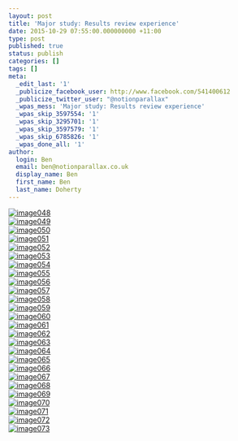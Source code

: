 ```yaml
---
layout: post
title: 'Major study: Results review experience'
date: 2015-10-29 07:55:00.000000000 +11:00
type: post
published: true
status: publish
categories: []
tags: []
meta:
  _edit_last: '1'
  _publicize_facebook_user: http://www.facebook.com/541400612
  _publicize_twitter_user: "@notionparallax"
  _wpas_mess: 'Major study: Results review experience'
  _wpas_skip_3597554: '1'
  _wpas_skip_3295701: '1'
  _wpas_skip_3597579: '1'
  _wpas_skip_6785826: '1'
  _wpas_done_all: '1'
author:
  login: Ben
  email: ben@notionparallax.co.uk
  display_name: Ben
  first_name: Ben
  last_name: Doherty
---
```

<p><!--more--></p>
<p><a href="/wordpress/wp-content/uploads/2015/10/image048.png" rel="attachment wp-att-2105"><img class="alignnone size-full wp-image-2105" src="{{ site.baseurl }}/assets/image048.png" alt="image048" /></a><br />
<a href="/wordpress/wp-content/uploads/2015/10/image049.png" rel="attachment wp-att-2106"><img class="alignnone size-full wp-image-2106" src="{{ site.baseurl }}/assets/image049.png" alt="image049" /></a><br />
<a href="/wordpress/wp-content/uploads/2015/10/image050.png" rel="attachment wp-att-2107"><img class="alignnone size-medium wp-image-2107" src="{{ site.baseurl }}/assets/image050.png" alt="image050" /></a><br />
<a href="/wordpress/wp-content/uploads/2015/10/image051.png" rel="attachment wp-att-2108"><img class="alignnone size-medium wp-image-2108" src="{{ site.baseurl }}/assets/image051.png" alt="image051" /></a><br />
<a href="/wordpress/wp-content/uploads/2015/10/image052.png" rel="attachment wp-att-2109"><img class="alignnone size-medium wp-image-2109" src="{{ site.baseurl }}/assets/image052.png" alt="image052" /></a><br />
<a href="/wordpress/wp-content/uploads/2015/10/image053.png" rel="attachment wp-att-2110"><img class="alignnone size-medium wp-image-2110" src="{{ site.baseurl }}/assets/image053.png" alt="image053" /></a><br />
<a href="/wordpress/wp-content/uploads/2015/10/image054.png" rel="attachment wp-att-2111"><img class="alignnone size-medium wp-image-2111" src="{{ site.baseurl }}/assets/image054.png" alt="image054" /></a><br />
<a href="/wordpress/wp-content/uploads/2015/10/image055.png" rel="attachment wp-att-2112"><img class="alignnone size-medium wp-image-2112" src="{{ site.baseurl }}/assets/image055.png" alt="image055" /></a><br />
<a href="/wordpress/wp-content/uploads/2015/10/image056.png" rel="attachment wp-att-2113"><img class="alignnone size-medium wp-image-2113" src="{{ site.baseurl }}/assets/image056.png" alt="image056" /></a><br />
<a href="/wordpress/wp-content/uploads/2015/10/image057.png" rel="attachment wp-att-2114"><img class="alignnone size-medium wp-image-2114" src="{{ site.baseurl }}/assets/image057.png" alt="image057" /></a><br />
<a href="/wordpress/wp-content/uploads/2015/10/image058.png" rel="attachment wp-att-2115"><img class="alignnone size-medium wp-image-2115" src="{{ site.baseurl }}/assets/image058.png" alt="image058" /></a><br />
<a href="/wordpress/wp-content/uploads/2015/10/image059.png" rel="attachment wp-att-2116"><img class="alignnone size-medium wp-image-2116" src="{{ site.baseurl }}/assets/image059.png" alt="image059" /></a><br />
<a href="/wordpress/wp-content/uploads/2015/10/image060.png" rel="attachment wp-att-2117"><img class="alignnone size-medium wp-image-2117" src="{{ site.baseurl }}/assets/image060.png" alt="image060" /></a><br />
<a href="/wordpress/wp-content/uploads/2015/10/image061.png" rel="attachment wp-att-2118"><img class="alignnone size-medium wp-image-2118" src="{{ site.baseurl }}/assets/image061.png" alt="image061" /></a><br />
<a href="/wordpress/wp-content/uploads/2015/10/image062.png" rel="attachment wp-att-2119"><img class="alignnone size-medium wp-image-2119" src="{{ site.baseurl }}/assets/image062.png" alt="image062" /></a><br />
<a href="/wordpress/wp-content/uploads/2015/10/image063.png" rel="attachment wp-att-2120"><img class="alignnone size-medium wp-image-2120" src="{{ site.baseurl }}/assets/image063.png" alt="image063" /></a><br />
<a href="/wordpress/wp-content/uploads/2015/10/image064.png" rel="attachment wp-att-2121"><img class="alignnone size-medium wp-image-2121" src="{{ site.baseurl }}/assets/image064.png" alt="image064" /></a><br />
<a href="/wordpress/wp-content/uploads/2015/10/image065.png" rel="attachment wp-att-2122"><img class="alignnone size-medium wp-image-2122" src="{{ site.baseurl }}/assets/image065.png" alt="image065" /></a><br />
<a href="/wordpress/wp-content/uploads/2015/10/image066.png" rel="attachment wp-att-2123"><img class="alignnone size-medium wp-image-2123" src="{{ site.baseurl }}/assets/image066.png" alt="image066" /></a><br />
<a href="/wordpress/wp-content/uploads/2015/10/image067.png" rel="attachment wp-att-2124"><img class="alignnone size-medium wp-image-2124" src="{{ site.baseurl }}/assets/image067.png" alt="image067" /></a><br />
<a href="/wordpress/wp-content/uploads/2015/10/image068.png" rel="attachment wp-att-2125"><img class="alignnone size-medium wp-image-2125" src="{{ site.baseurl }}/assets/image068.png" alt="image068" /></a><br />
<a href="/wordpress/wp-content/uploads/2015/10/image069.png" rel="attachment wp-att-2126"><img class="alignnone size-medium wp-image-2126" src="{{ site.baseurl }}/assets/image069.png" alt="image069" /></a><br />
<a href="/wordpress/wp-content/uploads/2015/10/image070.png" rel="attachment wp-att-2127"><img class="alignnone size-medium wp-image-2127" src="{{ site.baseurl }}/assets/image070.png" alt="image070" /></a><br />
<a href="/wordpress/wp-content/uploads/2015/10/image071.png" rel="attachment wp-att-2128"><img class="alignnone size-medium wp-image-2128" src="{{ site.baseurl }}/assets/image071.png" alt="image071" /></a><br />
<a href="/wordpress/wp-content/uploads/2015/10/image072.png" rel="attachment wp-att-2129"><img class="alignnone size-medium wp-image-2129" src="{{ site.baseurl }}/assets/image072.png" alt="image072" /></a><br />
<a href="/wordpress/wp-content/uploads/2015/10/image073.png" rel="attachment wp-att-2130"><img class="alignnone size-full wp-image-2130" src="{{ site.baseurl }}/assets/image073.png" alt="image073" /></a></p>
